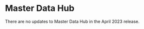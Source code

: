 #  Master Data Hub

<head>
  <meta name="guidename" content="Release Notes"/>
  <meta name="context" content="GUID-076fc95e-07d6-40f1-a3f6-5cd563dfa202"/>
</head>






There are no updates to Master Data Hub in the April 2023 release.
